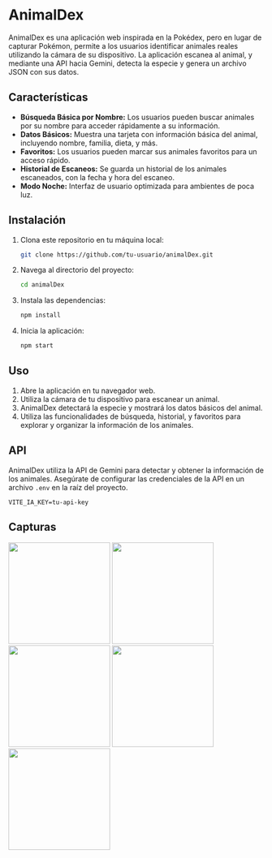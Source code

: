 # AnimalDex

AnimalDex es una aplicación web inspirada en la Pokédex, pero en lugar de capturar Pokémon, permite a los usuarios identificar animales reales utilizando la cámara de su dispositivo. La aplicación escanea al animal, y mediante una API hacia Gemini, detecta la especie y genera un archivo JSON con sus datos.

## Características

- **Búsqueda Básica por Nombre:** Los usuarios pueden buscar animales por su nombre para acceder rápidamente a su información.
- **Datos Básicos:** Muestra una tarjeta con información básica del animal, incluyendo nombre, familia, dieta, y más.
- **Favoritos:** Los usuarios pueden marcar sus animales favoritos para un acceso rápido.
- **Historial de Escaneos:** Se guarda un historial de los animales escaneados, con la fecha y hora del escaneo.
- **Modo Noche:** Interfaz de usuario optimizada para ambientes de poca luz.

## Instalación

1. Clona este repositorio en tu máquina local:
    ```bash
    git clone https://github.com/tu-usuario/animalDex.git
    ```
2. Navega al directorio del proyecto:
    ```bash
    cd animalDex
    ```
3. Instala las dependencias:
    ```bash
    npm install
    ```
4. Inicia la aplicación:
    ```bash
    npm start
    ```

## Uso

1. Abre la aplicación en tu navegador web.
2. Utiliza la cámara de tu dispositivo para escanear un animal.
3. AnimalDex detectará la especie y mostrará los datos básicos del animal.
4. Utiliza las funcionalidades de búsqueda, historial, y favoritos para explorar y organizar la información de los animales.

## API

AnimalDex utiliza la API de Gemini para detectar y obtener la información de los animales. Asegúrate de configurar las credenciales de la API en un archivo `.env` en la raíz del proyecto.

```env
VITE_IA_KEY=tu-api-key
```
## Capturas

<img src='https://i.imgur.com/yvTtVWv.png' width ='200'/>
<img src='https://i.imgur.com/YBPOJsu.png' width ='200'/>
<img src='https://i.imgur.com/Z48abhC.png' width ='200'/>
<img src='https://i.imgur.com/gGcb1bk.png' width ='200'/>
<img src='https://i.imgur.com/E86nn4I.png' width ='200'/>
